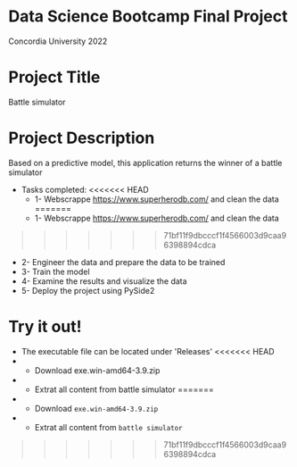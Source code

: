 # Data Science Bootcamp Final Project
Concordia University 2022

# Project Title
Battle simulator

# Project Description
Based on a predictive model, this application returns the winner of a battle simulator

* Tasks completed:
<<<<<<< HEAD
  * 1- Webscrappe https://www.superherodb.com/ and clean the data 
=======
  * 1- Webscrappe <https://www.superherodb.com/> and clean the data 
>>>>>>> 71bf11f9dbcccf1f4566003d9caa96398894cdca
  * 2- Engineer the data and prepare the data to be trained
  * 3- Train the model
  * 4- Examine the results and visualize the data
  * 5- Deploy the project using PySide2

# Try it out!
* The executable file can be located under 'Releases'
<<<<<<< HEAD
 * - Download exe.win-amd64-3.9.zip
 * - Extrat all content from battle simulator
=======
 * - Download `exe.win-amd64-3.9.zip`
 * - Extrat all content from `battle simulator`
 
>>>>>>> 71bf11f9dbcccf1f4566003d9caa96398894cdca
